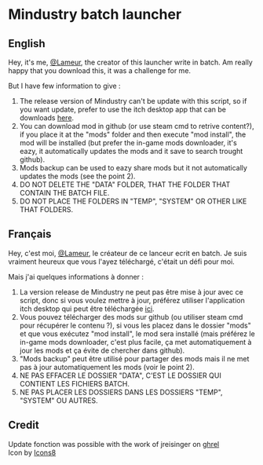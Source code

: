 # Mindustry batch launcher

## English

[lameur]: https://github.com/lameur
Hey, it's me, [@Lameur][lameur], the creator of this launcher write in batch.
Am really happy that you download this, it was a challenge for me.

But I have few information to give :

1. The release version of Mindustry can't be update with this script, so if you want update, prefer to use the itch desktop app that can be downloads [here](https://itch.io/app).
2. You can download mod in github (or use steam cmd to retrive content?), if you place it at the "mods" folder and then execute "mod install", the mod will be installed (but prefer the in-game mods downloader, it's eazy, it automatically updates the mods and it save to search trought github).
3. Mods backup can be used to eazy share mods but it not automatically updates the mods (see the point 2).
4. DO NOT DELETE THE "DATA" FOLDER, THAT THE FOLDER THAT CONTAIN THE BATCH FILE.
5. DO NOT PLACE THE FOLDERS IN "TEMP", "SYSTEM" OR OTHER LIKE THAT FOLDERS.

## Français

Hey, c'est moi, [@Lameur][lameur], le créateur de ce lanceur ecrit en batch.
Je suis vraiment heureux que vous l'ayez téléchargé, c'était un défi pour moi.

Mais j'ai quelques informations à donner :

1. La version release de Mindustry ne peut pas être mise à jour avec ce script, donc si vous voulez mettre à jour, préférez utiliser l'application itch desktop qui peut être téléchargée [ici](https://itch.io/app).
2. Vous pouvez télécharger des mods sur github (ou utiliser steam cmd pour récupérer le contenu ?), si vous les placez dans le dossier "mods" et que vous exécutez "mod install", le mod sera installé (mais préférez le in-game mods downloader, c'est plus facile, ça met automatiquement à jour les mods et ça évite de chercher dans github).
3. "Mods backup" peut être utilisé pour partager des mods mais il ne met pas à jour automatiquement les mods (voir le point 2).
4. NE PAS EFFACER LE DOSSIER "DATA", C'EST LE DOSSIER QUI CONTIENT LES FICHIERS BATCH.
5. NE PAS PLACER LES DOSSIERS DANS LES DOSSIERS "TEMP", "SYSTEM" OU AUTRES.

## Credit

Update fonction was possible with the work of jreisinger on [ghrel](https://github.com/jreisinger/ghrel)  
Icon by [Icons8](https://icons8.com)
